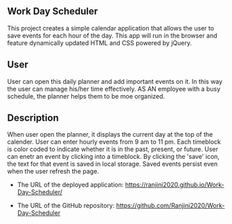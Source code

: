 ## Work Day Scheduler
This project creates a simple calendar application that allows the user to save events for each hour of the day. This app will run in the browser and feature dynamically updated HTML and CSS powered by jQuery.

## User

User can open this daily planner and add important events on it.
In this way the user can manage his/her time effectively.
AS AN employee with a busy schedule, the planner helps them to be moe organized.


## Description

When user open the planner, it displays the current day at the top of the calender.
User can enter hourly events from 9 am to 11 pm.
Each timeblock is color coded to indicate whether it is in the past, present, or future.
User can enetr an event by clicking into a timeblock.
By clicking the 'save' icon, the text for that event is saved in local storage.
Saved events persist even when the user refresh the page.


* The URL of the deployed application: https://ranjini2020.github.io/Work-Day-Scheduler/

* The URL of the GitHub repository: https://github.com/Ranjini2020/Work-Day-Scheduler



